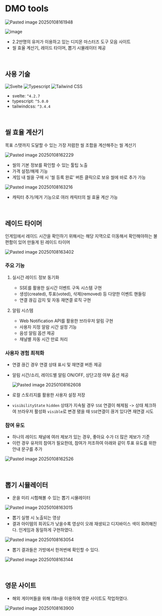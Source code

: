 # DMO tools

![Pasted image 20250108161948](https://github.com/user-attachments/assets/c637232a-37b8-40d3-a67d-c6fc9eb9a023)

![image](https://github.com/user-attachments/assets/f56e8487-aa05-40c6-8695-0f5404d61a9e)
  
- 2.2만명의 유저가 이용하고 있는 디지몬 마스터즈 도구 모음 사이트
- 씰 효율 계산기, 레이드 타이머, 뽑기 시뮬레이터 제공

&nbsp;

## 사용 기술

 <p>
  <img src="https://img.shields.io/badge/Svelte-FF3E00?style=flat-square&logo=Svelte&logoColor=white" alt="Svelte"/>
  <img src="https://img.shields.io/badge/Typescript-3178C6?style=flat-square&logo=Typescript&logoColor=white" alt="Typescript"/>
  <img src="https://img.shields.io/badge/Tailwind CSS-06B6D4?style=flat-square&logo=Tailwind CSS&logoColor=white" alt="Tailwind CSS"/>
 </p>

- svelte: `^4.2.7`
- typescript: `^5.0.0`
- tailwindcss: `^3.4.4`

&nbsp;

## 씰 효율 계산기

목표 스탯까지 도달할 수 있는 가장 저렴한 씰 조합을 계산해주는 씰 계산기
  
![Pasted image 20250108162229](https://github.com/user-attachments/assets/cb9956cb-6027-4320-9054-cc88a181c268)

- 씰의 기본 정보를 확인할 수 있는 툴팁 노출
- 가격 설정/해제 기능
- 게임 내 씰을 구매 시 '씰 등록 완료' 버튼 클릭으로 보유 씰에 바로 추가 가능

![Pasted image 20250108163216](https://github.com/user-attachments/assets/25a15803-96b1-4d30-9167-891cef07f43a)

- 캐릭터 추가/제거 기능으로 여러 캐릭터의 씰 효율 계산 가능

&nbsp;

## 레이드 타이머

인게임에서 레이드 시간을 확인하기 위해서는 해당 지역으로 이동해서 확인해야하는 불편함이 있어 만들게 된 레이드 타이머
  
![Pasted image 20250108163402](https://github.com/user-attachments/assets/7fc82c50-2fca-48de-9284-737f5715effc)

### 주요 기능

1. 실시간 레이드 정보 동기화
	- SSE를 활용한 실시간 이벤트 구독 시스템 구현
	- 생성(created), 투표(voted), 삭제(removed) 등 다양한 이벤트 핸들링
	- 연결 끊김 감지 및 자동 재연결 로직 구현

2. 알림 시스템
	- Web Notification API를 활용한 브라우저 알림 구현
	- 사용자 지정 알람 시간 설정 기능
	- 음성 알림 옵션 제공
	- 채널별 자동 시간 만료 처리

### 사용자 경험 최적화

- 연결 끊긴 경우 연결 상태 표시 및 재연결 버튼 제공
- 알림 시간/소리, 레이드별 알림 ON/OFF, 상단고정 여부 옵션 제공
  
    ![Pasted image 20250108162608](https://github.com/user-attachments/assets/832be63d-9279-4c12-846a-f03df402f34b)
- 로컬 스토리지를 활용한 사용자 설정 저장
- `visibilityState` `hidden` 상태가 지속될 경우 `SSE` 연결이 해제됨 -> 상태 체크하여 브라우저 활성화 `visible`로 변경 됐을 때 `SSE`연결이 끊겨 있다면 재연결 시도

### 참여 유도

- 하나의 레이드 채널에 여러 제보가 있는 경우, 좋아요 수가 더 많은 제보가 기준
- 이런 경우 유저의 참여가 필요한데, 참여가 저조하여 아래와 같이 투표 유도를 위한 안내 문구를 추가
  
![Pasted image 20250108162526](https://github.com/user-attachments/assets/632825c1-60e1-4cb6-9dea-adf22864184e)

&nbsp;

## 뽑기 시뮬레이터

- 운을 미리 시험해볼 수 있는 뽑기 시뮬레이터

![Pasted image 20250108163015](https://github.com/user-attachments/assets/f7c97f7b-8ae2-46ef-91d2-a43089f6824b)


- 뽑기 실행 시 노출되는 영상
- 결과 아이템의 희귀도가 낮을수록 영상이 오래 재생되고 디지바이스 색이 화려해진다. 인게임과 동일하게 구현하였다.

![Pasted image 20250108163054](https://github.com/user-attachments/assets/3c0e30dd-8c53-4e37-a101-a0a51f360f26)


- 뽑기 결과들은 가방에서 한꺼번에 확인할 수 있다.

![Pasted image 20250108163144](https://github.com/user-attachments/assets/a404e5ea-f034-4b0a-9422-4ffe33b98637)

&nbsp;

## 영문 사이트

- 해외 게이머들을 위해 i18n을 이용하여 영문 사이트도 작업하였다.
  
![Pasted image 20250108163900](https://github.com/user-attachments/assets/466792ca-61d0-46e9-8fcb-8d5ccc7d1772)

